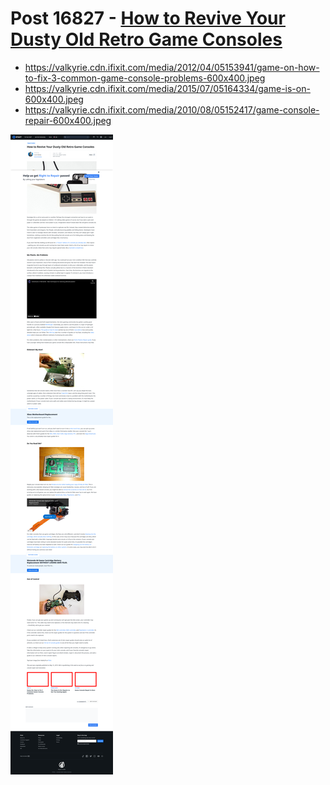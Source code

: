 # Post 16827 - [How to Revive Your Dusty Old Retro Game Consoles](https://www.ifixit.com/News/16827/how-to-revive-your-dusty-old-retro-game-consoles)

- https://valkyrie.cdn.ifixit.com/media/2012/04/05153941/game-on-how-to-fix-3-common-game-console-problems-600x400.jpeg
- https://valkyrie.cdn.ifixit.com/media/2015/07/05164334/game-is-on-600x400.jpeg
- https://valkyrie.cdn.ifixit.com/media/2010/08/05152417/game-console-repair-600x400.jpeg

![screencap](screenshots/d8531836-d1a5-466b-b038-f7f4ce21d220.png)
